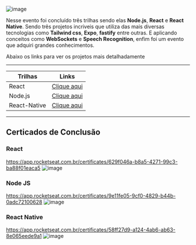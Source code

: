![image](https://github.com/W-Wag/NLW-EXPERT/assets/108705985/9e4d0fe0-9057-4cae-98f5-1e817ff591c9)

Nesse evento foi concluído três trilhas sendo elas **Node.js**, **React** e **React Native**. Sendo trẽs projetos incriveis que utiliza das mais diversas tecnologias como **Tailwind css**, **Expo**, **fastify** entre outras. E aplicando conceitos como
**WebSockets** e **Speech Recognition**, enfim foi um evento que adquiri grandes conhecimentos.

Abaixo os links para ver os projetos mais detalhadamente

--------------------------------------------
Trilhas | Links
------------------------|-------------------
React        | [Clique aqui](https://github.com/W-Wag/NLW-EXPERT/tree/main/react)
Node.js      | [Clique aqui](https://github.com/W-Wag/NLW-EXPERT/tree/main/nodejs)
React-Native | [Clique aqui](https://github.com/W-Wag/NLW-EXPERT/tree/main/reactNative)
--------------------------------------------


## Certicados de Conclusão

### React
https://app.rocketseat.com.br/certificates/629f046a-b8a5-4271-99c3-ba88f01eaca5
![image](https://github.com/W-Wag/NLW-EXPERT/assets/108705985/b4412484-6c1d-4a4a-87f3-c1929408d742)



### Node JS
https://app.rocketseat.com.br/certificates/9e11fe05-9cf0-4829-b44b-0adc72100628
![image](https://github.com/W-Wag/NLW-EXPERT/assets/108705985/bc75a9df-3467-450c-88dc-7ba21359b7e6)


### React Native
https://app.rocketseat.com.br/certificates/58ff27d9-a124-4ab6-ab63-8e065eede9a1
![image](https://github.com/W-Wag/NLW-EXPERT/assets/108705985/7a614733-d4c3-4fc1-ace8-cdb503db8fcf)


